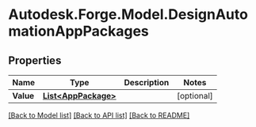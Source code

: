 # Autodesk.Forge.Model.DesignAutomationAppPackages
## Properties

Name | Type | Description | Notes
------------ | ------------- | ------------- | -------------
**Value** | [**List&lt;AppPackage&gt;**](AppPackage.md) |  | [optional] 

[[Back to Model list]](../README.md#documentation-for-models) [[Back to API list]](../README.md#documentation-for-api-endpoints) [[Back to README]](../README.md)

